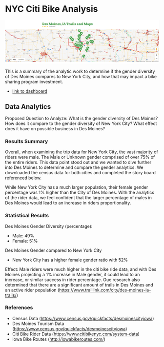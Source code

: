 # NYC Citi Bike Analysis 
![Des Moines Trails](https://github.com/dougacct814/bikesharing/blob/master/Trails.PNG)

This is a summary of the analytic work to determine if the gender diversity of Des Moines compares to New York City, and how that may impact a bike sharing program investment.
- [link to dashboard](https://public.tableau.com/profile/doug.ritter#!/vizhome/Challenge_15945650239340/AnalysisStory?publish=yes)

## Data Analytics
Proposed Question to Analyze:  What is the gender diversity of Des Moines? How does it compare to the gender diversity of New York City? What effect does it have on possible business in Des Moines?
### Results Summary
Overall, when examining the trip data for New York City, the vast majority of riders were male.  The Male or Unknown gender comprised of over 75% of the entire riders.  This data point stood out and we wanted to dive further into Des Moines to determine and compare the gender analytics.  We downloaded the census data for both cities and completed the story board referenced below.  

While New York City has a much larger population, their female gender percentage was 1% higher than the City of Des Moines.  With the analytics of the rider data, we feel confident that the larger percentage of males in Des Moines would lead to an increase in riders proportionality.

### Statistical Results
Des Moines Gender Diversity (percentage):  
 - Male: 49%
 - Female: 51%
 
 Des Moines Gender compared to New York City
 - New York City has a higher female gender ratio with 52%
 
 Effect:  Male riders were much higher in the citi bike ride data, and with Des Moines projecting a 1% increase in Male gender, it could lead to an increase, or similar success in rider percentage.  Oue research also determined that there are a significant amount of trails in Des Moines and an active rider population (https://www.traillink.com/city/des-moines-ia-trails/)


### References

 - Census Data (https://www.census.gov/quickfacts/desmoinescityiowa)
 - Des Moines Tourism Data (https://www.census.gov/quickfacts/desmoinescityiowa)
 - Citi Bike Rider Data (https://www.citibikenyc.com/system-data)
 - Iowa Bike Routes (http://iowabikeroutes.com/)

